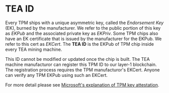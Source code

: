# TEA ID
Every TPM ships with a unique asymmetric key, called the *Endorsement Key* (EK), burned by the manufacturer. We refer to the public portion of this key as *EKPub* and the associated private key as *EKPriv*. Some TPM chips also have an EK certificate that is issued by the manufacturer for the EKPub. We refer to this cert as *EKCert*. The **TEA ID** is the EKPub of TPM chip inside every TEA mining machine.

This ID cannot be modified or updated once the chip is built. The TEA machine manufacturor can register this TPM ID to our layer-1 blockchain. The registration process requires the TPM manufacturor's EKCert. Anyone can verify any TPM EKPub using such an EKCert.

For more detail please see [Microsoft's explanation of TPM key attestation](https://docs.microsoft.com/en-us/windows-server/identity/ad-ds/manage/component-updates/tpm-key-attestation).